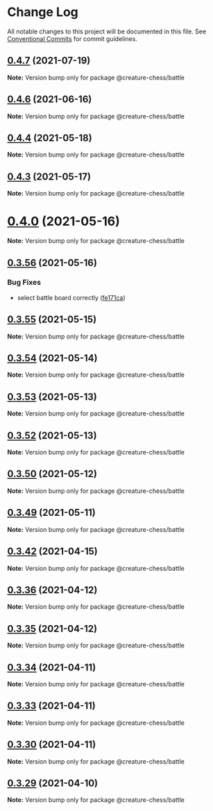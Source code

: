 # Change Log

All notable changes to this project will be documented in this file.
See [Conventional Commits](https://conventionalcommits.org) for commit guidelines.

## [0.4.7](https://github.com/Jameskmonger/creature-chess/compare/v0.4.6...v0.4.7) (2021-07-19)

**Note:** Version bump only for package @creature-chess/battle





## [0.4.6](https://github.com/Jameskmonger/creature-chess/compare/v0.4.5...v0.4.6) (2021-06-16)

**Note:** Version bump only for package @creature-chess/battle





## [0.4.4](https://github.com/Jameskmonger/creature-chess/compare/v0.4.3...v0.4.4) (2021-05-18)

**Note:** Version bump only for package @creature-chess/battle





## [0.4.3](https://github.com/Jameskmonger/creature-chess/compare/v0.4.2...v0.4.3) (2021-05-17)

**Note:** Version bump only for package @creature-chess/battle





# [0.4.0](https://github.com/Jameskmonger/creature-chess/compare/v0.3.56...v0.4.0) (2021-05-16)

**Note:** Version bump only for package @creature-chess/battle





## [0.3.56](https://github.com/Jameskmonger/creature-chess/compare/v0.3.55...v0.3.56) (2021-05-16)


### Bug Fixes

* select battle board correctly ([fe171ca](https://github.com/Jameskmonger/creature-chess/commit/fe171ca3d3a10f6bbc5fa985b2d0b819303a1d04))





## [0.3.55](https://github.com/Jameskmonger/creature-chess/compare/v0.3.53...v0.3.55) (2021-05-15)

**Note:** Version bump only for package @creature-chess/battle





## [0.3.54](https://github.com/Jameskmonger/creature-chess/compare/v0.3.53...v0.3.54) (2021-05-14)

**Note:** Version bump only for package @creature-chess/battle





## [0.3.53](https://github.com/Jameskmonger/creature-chess/compare/v0.3.52...v0.3.53) (2021-05-13)

**Note:** Version bump only for package @creature-chess/battle





## [0.3.52](https://github.com/Jameskmonger/creature-chess/compare/v0.3.51...v0.3.52) (2021-05-13)

**Note:** Version bump only for package @creature-chess/battle





## [0.3.50](https://github.com/Jameskmonger/creature-chess/compare/v0.3.48...v0.3.50) (2021-05-12)

**Note:** Version bump only for package @creature-chess/battle





## [0.3.49](https://github.com/Jameskmonger/creature-chess/compare/v0.3.48...v0.3.49) (2021-05-11)

**Note:** Version bump only for package @creature-chess/battle





## [0.3.42](https://github.com/Jameskmonger/creature-chess/compare/v0.3.41...v0.3.42) (2021-04-15)

**Note:** Version bump only for package @creature-chess/battle





## [0.3.36](https://github.com/Jameskmonger/creature-chess/compare/v0.3.34...v0.3.36) (2021-04-12)

**Note:** Version bump only for package @creature-chess/battle





## [0.3.35](https://github.com/Jameskmonger/creature-chess/compare/v0.3.34...v0.3.35) (2021-04-12)

**Note:** Version bump only for package @creature-chess/battle





## [0.3.34](https://github.com/Jameskmonger/creature-chess/compare/v0.3.33...v0.3.34) (2021-04-11)

**Note:** Version bump only for package @creature-chess/battle





## [0.3.33](https://github.com/Jameskmonger/creature-chess/compare/v0.3.32...v0.3.33) (2021-04-11)

**Note:** Version bump only for package @creature-chess/battle





## [0.3.30](https://github.com/Jameskmonger/creature-chess/compare/v0.3.29...v0.3.30) (2021-04-11)

**Note:** Version bump only for package @creature-chess/battle





## [0.3.29](https://github.com/Jameskmonger/creature-chess/compare/v0.3.28...v0.3.29) (2021-04-10)

**Note:** Version bump only for package @creature-chess/battle
